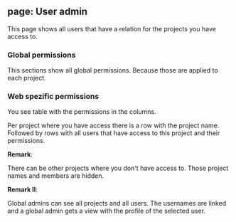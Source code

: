 ## page: User admin

This page shows all users that have a relation for the projects you have access to.

### Global permissions

This sections show all global permissions. Because those are applied to each project.

### Web spezific permissions

You see table with the permissions in the columns.

Per project where you have access there is a row with the project name.
Followed by rows with all users that have access to this project and their permissions.

**Remark**:

There can be other projects where you don't have access to. Those project names and members are hidden.

**Remark II**:

Global admins can see all projects and all users. The usernames are linked and a global admin gets a view with the profile of the selected user.
